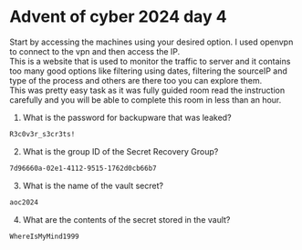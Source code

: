# Advent of cyber 2024 day 4
Start by accessing the machines using your desired option. I used openvpn to connect to the vpn and then access the IP.<br>
This is a website that is used to monitor the traffic to server and it contains too many good options like filtering using dates, filtering the sourceIP and type of the process and others are there too you can explore them.<br>
This was pretty easy task as it was fully guided room read the instruction carefully and you will be able to complete this room in less than an hour. <br> 

1. What is the password for backupware that was leaked?
```bash
R3c0v3r_s3cr3ts!
```
2. What is the group ID of the Secret Recovery Group?
```bash
7d96660a-02e1-4112-9515-1762d0cb66b7
```
3. What is the name of the vault secret?
```bash
aoc2024
```
4. What are the contents of the secret stored in the vault?
```bash
WhereIsMyMind1999
```
